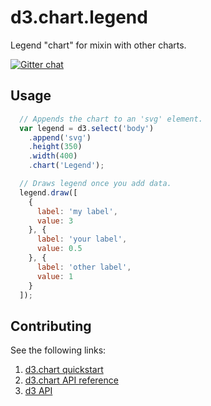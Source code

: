 d3.chart.legend
============

Legend "chart" for mixin with other charts. 

[![Gitter chat](https://badges.gitter.im/knownasilya/d3.chart.legend.png)](https://gitter.im/knownasilya/d3.chart.legend)

## Usage

```js
  // Appends the chart to an 'svg' element.
  var legend = d3.select('body')
    .append('svg')
    .height(350)
    .width(400)
    .chart('Legend');

  // Draws legend once you add data.
  legend.draw([
    {
      label: 'my label',
      value: 3
    }, {
      label: 'your label',
      value: 0.5
    }, {
      label: 'other label',
      value: 1
    }
  ]);
```

## Contributing

See the following links:

1. [d3.chart quickstart][1]
2. [d3.chart API reference][2]
3. [d3 API][3]

[1]: https://github.com/misoproject/d3.chart/wiki/quickstart
[2]: http://misoproject.com/d3-chart/api.html
[3]: https://github.com/mbostock/d3/wiki/API-Reference
